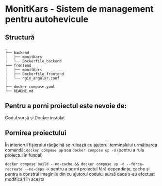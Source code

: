 # MonitKars - Sistem de management pentru autohevicule

## Structură

```text
.
├── backend
|   ├── monitKars
|   └── Dockerfile_backend
├── frontend
|   ├── monitKars
|   ├── Dockerfile_frontend
|   └── ngin_angular.conf
|
├── docker-compose.yaml
└── README.md
```

## Pentru a porni proiectul este nevoie de:

Codul sursă și Docker instalat

## Pornirea proiectului

În interiorul fișierului rădăcină se rulează cu ajutorul terminalului următoarea comandă: `docker compose up` sau `docker compose up -d` (pentru a rula proiectul în fundal)

`docker compose build --no-cache && docker compose up -d --force-recreate --no-deps` -> pentru a porni proiectul fără dependințe, cache și pentru a construi imaginile din cu ajutorul codului sursă daca s-au efectuat modificări în acesta
